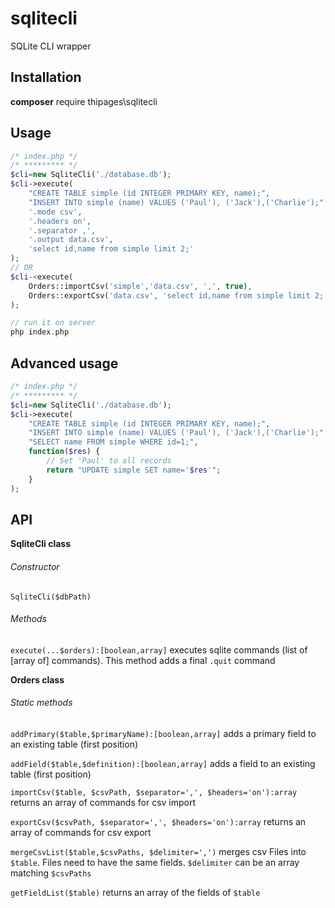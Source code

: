 # sqlitecli
SQLite CLI wrapper

## Installation
**composer** require thipages\sqlitecli

## Usage
```php
/* index.php */
/* ********* */
$cli=new SqliteCli('./database.db');
$cli->execute(
    "CREATE TABLE simple (id INTEGER PRIMARY KEY, name);",
    "INSERT INTO simple (name) VALUES ('Paul'), ('Jack'),('Charlie');",
    '.mode csv',
    '.headers on',
    '.separator ,',
    '.output data.csv',
    'select id,name from simple limit 2;'
);
// OR
$cli-<execute(
    Orders::importCsv('simple','data.csv', ',', true),
    Orders::exportCsv('data.csv', 'select id,name from simple limit 2;')
);


```
```php
// run it on server
php index.php
```

## Advanced usage
```php
/* index.php */
/* ********* */
$cli=new SqliteCli('./database.db');
$cli->execute(
    "CREATE TABLE simple (id INTEGER PRIMARY KEY, name);",
    "INSERT INTO simple (name) VALUES ('Paul'), ('Jack'),('Charlie');",
    "SELECT name FROM simple WHERE id=1;",
    function($res) {
        // Set 'Paul' to all records
        return "UPDATE simple SET name='$res'";
    }
);
```
## API

**SqliteCli class**
###### Constructor
`SqliteCli($dbPath)`
###### Methods
`execute(...$orders):[boolean,array]` executes sqlite commands (list of [array of] commands). This method adds a final `.quit` command

**Orders class**
###### Static methods
`addPrimary($table,$primaryName):[boolean,array]` adds a primary field to an existing table (first position)

`addField($table,$definition):[boolean,array]` adds a field to an existing table (first position)

`importCsv($table, $csvPath, $separator=',', $headers='on'):array` returns an array of commands for csv import

`exportCsv($csvPath, $separator=',', $headers='on'):array` returns an array of commands for csv export

`mergeCsvList($table,$csvPaths, $delimiter=',')` merges csv Files into `$table`. Files need to have the same fields. `$delimiter` can be an array matching `$csvPaths`

`getFieldList($table)` returns an array of the fields of `$table`